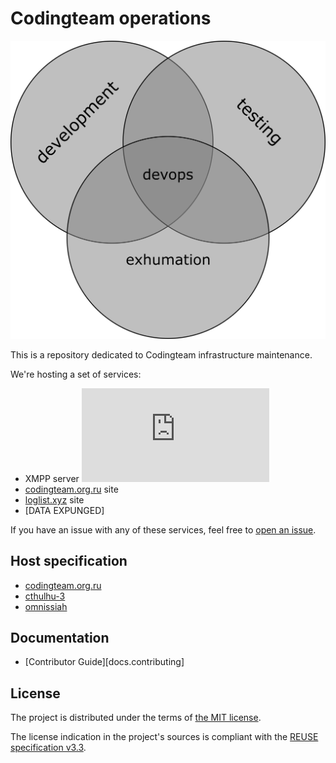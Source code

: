 Codingteam operations
=====================

[![Schematic][schematic]][devops]

This is a repository dedicated to Codingteam infrastructure maintenance.

We're hosting a set of services:

- XMPP server [![xmpp.net score][badge-xmpp.net]][xmpp.net]
- [codingteam.org.ru][] site
- [loglist.xyz][] site
- [DATA EXPUNGED]

If you have an issue with any of these services, feel free to [open an
issue][issues].

Host specification
------------------

- [codingteam.org.ru][hosts/ctor]
- [cthulhu-3][hosts/cthulhu-3]
- [omnissiah][hosts/omnissiah]

Documentation
-------------
- [Contributor Guide][docs.contributing]

License
-------
The project is distributed under the terms of [the MIT license][docs.license].

The license indication in the project's sources is compliant with the [REUSE specification v3.3][reuse.spec].

[badge-xmpp.net]: https://xmpp.net/badge.php?domain=codingteam.org.ru
[codingteam.org.ru]: https://codingteam.org.ru
[devops]: https://ru.wikipedia.org/wiki/DevOps
[docs.license]: LICENSES/MIT.txt
[hosts/cthulhu-3]: cthulhu-3/Host.md
[hosts/ctor]: ctor/Host.md
[hosts/omnissiah]: omnissiah/Host.md
[issues]: https://github.com/codingteam/devops/issues
[loglist.xyz]: https://loglist.xyz
[reuse.spec]: https://reuse.software/spec-3.3/
[schematic]: docs/devops.png
[xmpp.net]:  https://xmpp.net/result.php?domain=codingteam.org.ru&type=client
